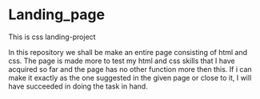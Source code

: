 # Landing_page
This is css landing-project

In this repository we shall be make an entire page consisting of html and css. The page is made more to test my html and css skills that I have acquired so far and the page has no other function more then this.
If i can make it exactly as the one suggested in the given page or close to it, I will have succeeded in doing the task in hand.

